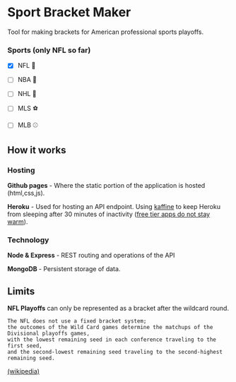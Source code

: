 # Sport Bracket Maker

Tool for making brackets for American professional sports playoffs.

### Sports (only NFL so far)
- [x] NFL 🏈
- [ ] NBA 🏀
- [ ] NHL 🏒
- [ ] MLS ⚽️
- [ ] MLB ⚾️


## How it works 
### Hosting

**Github pages** - Where the static portion of the application is hosted (html,css,js).

**Heroku** - Used for hosting an API endpoint.  Using [kaffine](http://kaffeine.herokuapp.com/) to keep Heroku from sleeping after 30 minutes of inactivity ([free tier apps do not stay warm](https://express-api-app.herokuapp.com/)).


### Technology

**Node & Express** - REST routing and operations of the API

**MongoDB** - Persistent storage of data.

## Limits

**NFL Playoffs** can only be represented as a bracket after the wildcard round. 
```
The NFL does not use a fixed bracket system; 
the outcomes of the Wild Card games determine the matchups of the Divisional playoffs games, 
with the lowest remaining seed in each conference traveling to the first seed, 
and the second-lowest remaining seed traveling to the second-highest remaining seed.
```
[(wikipedia)](https://en.wikipedia.org/wiki/NFL_playoffs)
